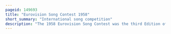```yaml
---
pageid: 149693
title: "Eurovision Song Contest 1958"
short_summary: "International song competition"
description: "The 1958 Eurovision Song Contest was the third Edition of the Eurovision Song Contest. Organised by the european Broadcasting Union and Host Broadcaster nederlandse Televisie stichting the Contest originally known as grand prix Eurovision de la Chanson Europenne 1958 was held on March 12 1958 at the avro Studios in hilversum Netherlands and hosted by Dutch. This marked the first Time that the Contest was hosted in the Country of the preceding Year's Winner, a Tradition that has been continued ever since."
---
```

